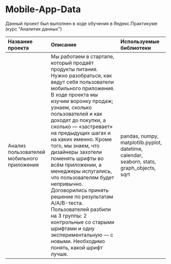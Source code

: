 # Mobile-App-Data
Данный проект был выполнен в ходе обучения в Яндекс.Практикуме (курс "Аналитик данных")

| Название проекта              | Описание           | Используемые библиотеки                     |
| :-------------------- | :---------------------- |:---------------------------|
| Анализ пользователей мобильного приложения  | Мы работаем в стартапе, который продаёт продукты питания. Нужно разобраться, как ведут себя пользователи мобильного приложения. В ходе проекта мы изучим воронку продаж; узнаем, сколько пользователей и как доходят до покупки, а сколько — «застревает» на предыдущих шагах и на каких именно. Кроме того, мы знаем, что дизайнеры захотели поменять шрифты во всём приложении, а менеджеры испугались, что пользователям будет непривычно. Договорились принять решение по результатам A/A/B-теста. Пользователей разбили на 3 группы: 2 контрольные со старыми шрифтами и одну экспериментальную — с новыми. Необходимо понять, какой шрифт лучше. | pandas, numpy, matplotlib.pyplot, datetime, calendar, seaborn, stats, graph_objects, sqrt |
